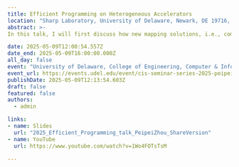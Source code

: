 ```yaml
---
title: Efficient Programming on Heterogeneous Accelerators 
location: "Sharp Laboratory, University of Delaware, Newark, DE 19716, USA"
abstract: >-
In this talk, I will first discuss how new mapping solutions, i.e., composing heterogeneous accelerators within system-on-chip with both FPGAs and AI tensor cores, achieve orders of magnitude energy efficiency gains when compared to monolithic accelerator mapping designs for deep learning applications. Then, I will apply such novel mapping solutions to show how design space explorations are performed when composing heterogeneous accelerators in latency-through tradeoff analysis. I will further discuss how such mapping and scheduling can be applied to other computing systems, such as GPUs.

date: 2025-05-09T12:00:54.557Z
date_end: 2025-05-09T16:00:00.000Z
all_day: false
event: "University of Delaware, College of Engineering, Computer & Information Sciences Seminar"
event_url: https://events.udel.edu/event/cis-seminar-series-2025-peipei-zhou-phd-brown-university
publishDate: 2025-05-09T12:13:54.603Z
draft: false
featured: false
authors:
  - admin

links:
- name: Slides
  url: "2025_Efficient_Programming_talk_PeipeiZhou_ShareVersion" 
- name: YouTube 
  url: https://www.youtube.com/watch?v=1Wo4FOTsTsM

---
```


